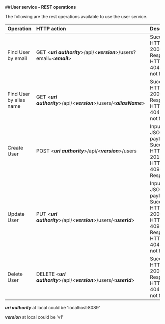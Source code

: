 
##**User service - REST operations**

The following are the rest operations available to use the user service.  

| Operation	| HTTP action | Description | 
| :----- 	| :---- 	| :---- | 
| Find User by email | GET <***uri authority***>/api/<***version***>/users?email=<***email***> | Success: HTTP Code 200. JSON Response. HTTP Code 404 if user not found |
| Find User by alias name | GET <***uri authority***>/api/<***version***>/users/<***aliasName***> | Success: HTTP Code 200. JSON Response. HTTP Code 404 if user not found |
| Create User | POST <***uri authority***>/api/<***version***>/users | Input: JSON payload. Success: HTTP Code 201. Error: HTTP Code 409, JSON Response |
| Update User | PUT <***uri authority***>/api/<***version***>/users/<***userId***> | Input: JSON payload. Success: HTTP Code 200. Error: HTTP Code 409, JSON Response. HTTP Code 404 if user not found |
| Delete User | DELETE <***uri authority***>/api/<***version***>/users/<***userId***> | Success: HTTP Code 200. JSON Response. HTTP Code 404 if user not found |

***uri authority*** at local could be 'localhost:8089' 

***version*** at local could be 'v1' 
